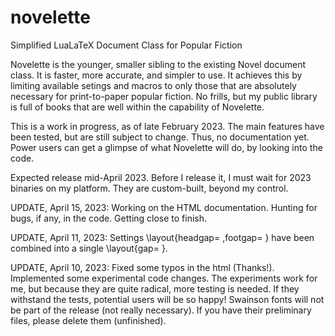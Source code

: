 # novelette
Simplified LuaLaTeX Document Class for Popular Fiction

Novelette is the younger, smaller sibling to the existing Novel document class.
It is faster, more accurate, and simpler to use. It achieves this by limiting
available setings and macros to only those that are absolutely necessary for
print-to-paper popular fiction. No frills, but my public library is full of
books that are well within the capability of Novelette.

This is a work in progress, as of late February 2023. The main features have
been tested, but are still subject to change. Thus, no documentation yet.
Power users can get a glimpse of what Novelette will do, by looking into
the code.

Expected release mid-April 2023. Before I release it, I must wait for
2023 binaries on my platform. They are custom-built, beyond my control.

UPDATE, April 15, 2023: Working on the HTML documentation. Hunting for bugs,
if any, in the code. Getting close to finish.

UPDATE, April 11, 2023: Settings \layout{headgap= ,footgap= } have been
combined into a single \layout{gap= }.

UPDATE, April 10, 2023: Fixed some typos in the html (Thanks!). Implemented
some experimental code changes. The experiments work for me, but because
they are quite radical, more testing is needed. If they withstand the tests,
potential users will be so happy! Swainson fonts will not be part of the
release (not really necessary). If you have their preliminary files,
please delete them (unfinished).

